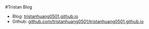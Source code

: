 #Tristan Blog

- Blog: [tristanhuang0501.github.io][a]
- Github: [github.com/tristanhuang0501/tristanhuang0501.github.io][b]


[a]:tristanhuang0501.github.io
[b]:github.com/tristanhuang0501/tristanhuang0501.github.io